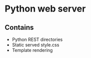 # Python web server

## Contains

- Python REST directories
- Static served style.css
- Template rendering